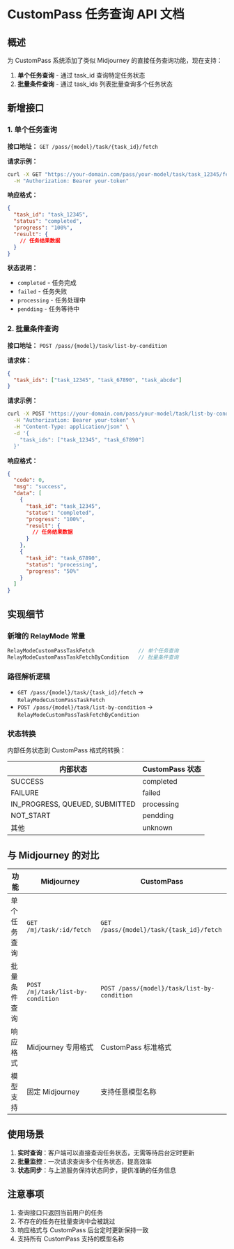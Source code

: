 # CustomPass 任务查询 API 文档

## 概述

为 CustomPass 系统添加了类似 Midjourney 的直接任务查询功能，现在支持：

1. **单个任务查询** - 通过 task_id 查询特定任务状态
2. **批量条件查询** - 通过 task_ids 列表批量查询多个任务状态

## 新增接口

### 1. 单个任务查询

**接口地址：** `GET /pass/{model}/task/{task_id}/fetch`

**请求示例：**
```bash
curl -X GET "https://your-domain.com/pass/your-model/task/task_12345/fetch" \
  -H "Authorization: Bearer your-token"
```

**响应格式：**
```json
{
  "task_id": "task_12345",
  "status": "completed",
  "progress": "100%",
  "result": {
    // 任务结果数据
  }
}
```

**状态说明：**
- `completed` - 任务完成
- `failed` - 任务失败
- `processing` - 任务处理中
- `pendding` - 任务等待中

### 2. 批量条件查询

**接口地址：** `POST /pass/{model}/task/list-by-condition`

**请求体：**
```json
{
  "task_ids": ["task_12345", "task_67890", "task_abcde"]
}
```

**请求示例：**
```bash
curl -X POST "https://your-domain.com/pass/your-model/task/list-by-condition" \
  -H "Authorization: Bearer your-token" \
  -H "Content-Type: application/json" \
  -d '{
    "task_ids": ["task_12345", "task_67890"]
  }'
```

**响应格式：**
```json
{
  "code": 0,
  "msg": "success",
  "data": [
    {
      "task_id": "task_12345",
      "status": "completed",
      "progress": "100%",
      "result": {
        // 任务结果数据
      }
    },
    {
      "task_id": "task_67890",
      "status": "processing",
      "progress": "50%"
    }
  ]
}
```

## 实现细节

### 新增的 RelayMode 常量

```go
RelayModeCustomPassTaskFetch              // 单个任务查询
RelayModeCustomPassTaskFetchByCondition   // 批量条件查询
```

### 路径解析逻辑

- `GET /pass/{model}/task/{task_id}/fetch` → `RelayModeCustomPassTaskFetch`
- `POST /pass/{model}/task/list-by-condition` → `RelayModeCustomPassTaskFetchByCondition`

### 状态转换

内部任务状态到 CustomPass 格式的转换：

| 内部状态 | CustomPass 状态 |
|---------|----------------|
| SUCCESS | completed |
| FAILURE | failed |
| IN_PROGRESS, QUEUED, SUBMITTED | processing |
| NOT_START | pendding |
| 其他 | unknown |

## 与 Midjourney 的对比

| 功能 | Midjourney | CustomPass |
|------|-----------|------------|
| 单个任务查询 | `GET /mj/task/:id/fetch` | `GET /pass/{model}/task/{task_id}/fetch` |
| 批量条件查询 | `POST /mj/task/list-by-condition` | `POST /pass/{model}/task/list-by-condition` |
| 响应格式 | Midjourney 专用格式 | CustomPass 标准格式 |
| 模型支持 | 固定 Midjourney | 支持任意模型名称 |

## 使用场景

1. **实时查询**：客户端可以直接查询任务状态，无需等待后台定时更新
2. **批量监控**：一次请求查询多个任务状态，提高效率
3. **状态同步**：与上游服务保持状态同步，提供准确的任务信息

## 注意事项

1. 查询接口只返回当前用户的任务
2. 不存在的任务在批量查询中会被跳过
3. 响应格式与 CustomPass 后台定时更新保持一致
4. 支持所有 CustomPass 支持的模型名称
